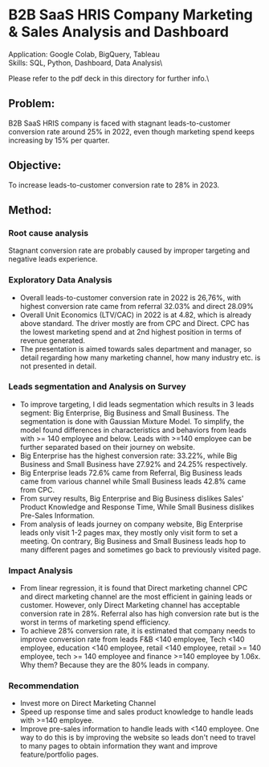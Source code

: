 # B2B SaaS HRIS Company Marketing & Sales Analysis and Dashboard
Application: Google Colab, BigQuery, Tableau\
Skills: SQL, Python, Dashboard, Data Analysis\

Please refer to the pdf deck in this directory for further info.\
## Problem:
B2B SaaS HRIS company is faced with stagnant leads-to-customer conversion rate around 25% in 2022, even though marketing spend keeps increasing by 15% per quarter.

## Objective:
To increase leads-to-customer conversion rate to 28% in 2023.

## Method:
### Root cause analysis
Stagnant conversion rate are probably caused by improper targeting and negative leads experience.

### Exploratory Data Analysis
- Overall leads-to-customer conversion rate in 2022 is 26,76%, with highest conversion rate came from referral 32.03% and direct 28.09%
- Overall Unit Economics (LTV/CAC) in 2022 is at 4.82, which is already above standard. The driver mostly are from CPC and Direct. CPC has the lowest marketing spend and at 2nd highest position in terms of revenue generated.
- The presentation is aimed towards sales department and manager, so detail regarding how many marketing channel, how many industry etc. is not presented in detail.

### Leads segmentation and Analysis on Survey
- To improve targeting, I did leads segmentation which results in 3 leads segment: Big Enterprise, Big Business and Small Business. The segmentation is done with Gaussian Mixture Model. To simplify, the model found differences in characteristics and behaviors from leads with >= 140 employee and below. Leads with >=140 employee can be further separated based on their journey on website. 
- Big Enterprise has the highest conversion rate: 33.22%, while Big Business and Small Business have 27.92% and 24.25% respectively.
- Big Enterprise leads 72.6% came from Referral, Big Business leads came from various channel while Small Business leads 42.8% came from CPC.
- From survey results, Big Enterprise and Big Business dislikes Sales' Product Knowledge and Response Time, While Small Business dislikes Pre-Sales Information.
- From analysis of leads journey on company website, Big Enterprise leads only visit 1-2 pages max, they mostly only visit form to set a meeting. On contrary, Big Business and Small Business leads hop to many different pages and sometimes go back to previously visited page.

### Impact Analysis
- From linear regression, it is found that Direct marketing channel CPC and direct marketing channel are the most efficient in gaining leads or customer. However, only Direct Marketing channel has acceptable conversion rate in 28%. Referral also has high conversion rate but is the worst in terms of marketing spend efficiency.
- To achieve 28% conversion rate, it is estimated that company needs to improve conversion rate from leads F&B <140 employee, Tech <140 employee, education <140 employee, retail <140 employee, retail >= 140 employee, tech >= 140 employee and finance >=140 employee by 1.06x. Why them? Because they are the 80% leads in company.

### Recommendation
- Invest more on Direct Marketing Channel
- Speed up response time and sales product knowledge to handle leads with >=140 employee.
- Improve pre-sales information to handle leads with <140 employee. One way to do this is by improving the website so leads don't need to travel to many pages to obtain information they want and improve feature/portfolio pages.

